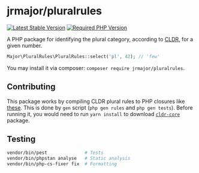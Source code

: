 # jrmajor/pluralrules

<a href="https://packagist.org/packages/jrmajor/pluralrules"><img src="https://img.shields.io/packagist/v/jrmajor/pluralrules.svg" alt="Latest Stable Version"></a>
<a href="https://packagist.org/packages/jrmajor/pluralrules"><img src="https://img.shields.io/packagist/php-v/jrmajor/pluralrules.svg" alt="Required PHP Version"></a>

A PHP package for identifying the plural category, according to [CLDR](https://github.com/unicode-cldr/cldr-core/blob/master/supplemental/plurals.json), for a given number.

```php
Major\PluralRules\PluralRules::select('pl', 42); // 'few'
```

You may install it via composer: `composer require jrmajor/pluralrules`.

## Contributing

This package works by compiling CLDR plural rules to PHP closures like [these](rules/pl.php).
This is done by `gen` script (`php gen rules` and `php gen tests`).
Before running it, you would need to run `yarn install` to download [`cldr-core`](https://github.com/unicode-org/cldr-json/tree/main/cldr-json/cldr-core) package.

## Testing

```sh
vendor/bin/pest              # Tests
vendor/bin/phpstan analyse   # Static analysis
vendor/bin/php-cs-fixer fix  # Formatting
```
